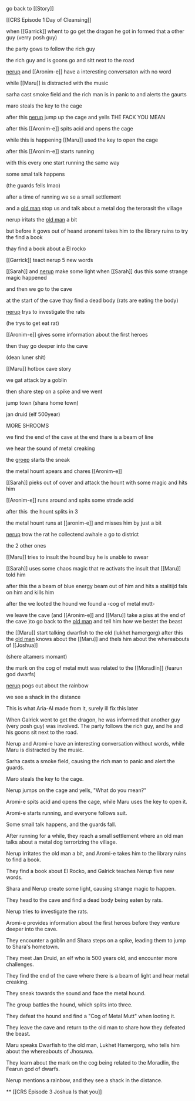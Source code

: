 go back to [[Story]]

[[CRS Episode 1 Day of Cleansing]]

when [[Garrick]] whent to go get the dragon he got in formed that a other guy (verry posh guy) 

the party gows to follow the rich guy 


the rich guy and is goons go and sitt next to the road

[nerup](Njirp.md) and [[Aronim-e]] have a interesting conversaton with no word 

while [[Maru]] is distracted with the music 

sarha cast smoke field and the rich man is in panic to and alerts the gaurts 

maro steals the key to the cage 

after this [nerup](Njirp.md) jump up the cage and yells THE FACK YOU MEAN

after this [[Aronim-e]] spits acid and opens the cage 

while this is happening [[Maru]] used the key to open the cage 

after this [[Aronim-e]] starts running 

with this every one start running the same way

some smal talk happens 

(the guards fells lmao)

after a time of running we se a small settlement 

and a [old man](jonas-guan) stop us and talk about a metal dog the terorasit the village 

nerup iritats the [old man](jonas-guan) a bit 

but before it gows out of heand aronemi takes him to the library ruins to try the find a book

thay find a book about a El rocko

[[Garrick]] teact nerup 5 new words 

[[Sarah]] and [nerup](Njirp.md) make some light when [[Sarah]] dus this some strange magic happened 

and then we go to the cave  

at the start of the cave thay find a dead body (rats are eating the body)

[nerup](Njirp.md) trys to investigate the rats 

(he trys to get eat rat)

[[Aronim-e]] gives some information about the first heroes 

then thay go deeper into the cave

(dean luner shit)

[[Maru]] hotbox cave story 

we gat attack by a goblin 

then share step on a spike and we went 

jump town (shara home town)

jan druid (elf 500year)

MORE SHROOMS 

we find the end of the cave at the end thare is a beam of line 

we hear the sound of metal creaking 

the [groep](green-and-scales.md) starts the sneak 

the metal hount apears and chares [[Aronim-e]] 

[[Sarah]] pieks out of cover and attack the hount with some magic and hits him

[[Aronim-e]] runs around and spits some strade acid 

after this  the hount splits in 3

the metal hount runs at [[aronim-e]] and misses him by just a bit

[nerup](Njirp.md) trow the rat he collectend awhale a go to district 

the 2 other ones 

[[Maru]] tries to insult the hound buy he is unable to swear 

[[Sarah]] uses some chaos magic that re activats the insult that [[Maru]] told him

after this the a beam of blue energy beam out of him and hits a stalitijd fals on him and kills him 

after the we looted the hound we found a -cog of metal mutt-

we leave the cave (and [[Aronim-e]] and [[Maru]] take a piss at the end of the cave )to go back to the [old man](jonas-guan) and tell him how we bestet the beast 

the [[Maru]] start talking dwarfish to the old (lukhet hamergorg) after this the [old man](jonas-guan) knows about the [[Maru]] and thels him about the whereabouts of [[Joshua]]

(shere altamers momant)

the mark on the cog of metal mutt was related to the [[Moradlin]] (fearun god dwarfs)

[nerup](Njirp.md) pogs out about the rainbow

we see a shack in the distance




This is what Aria-AI made from it, surely ill fix this later

When Galrick went to get the dragon, he was informed that another guy (very posh guy) was involved. The party follows the rich guy, and he and his goons sit next to the road.

Nerup and Aromi-e have an interesting conversation without words, while Maru is distracted by the music.

Sarha casts a smoke field, causing the rich man to panic and alert the guards.

Maro steals the key to the cage.

Nerup jumps on the cage and yells, "What do you mean?"

Aromi-e spits acid and opens the cage, while Maru uses the key to open it.

Aromi-e starts running, and everyone follows suit.

Some small talk happens, and the guards fall.

After running for a while, they reach a small settlement where an old man talks about a metal dog terrorizing the village.

Nerup irritates the old man a bit, and Aromi-e takes him to the library ruins to find a book.

They find a book about El Rocko, and Galrick teaches Nerup five new words.

Shara and Nerup create some light, causing strange magic to happen.

They head to the cave and find a dead body being eaten by rats.

Nerup tries to investigate the rats.

Aromi-e provides information about the first heroes before they venture deeper into the cave.

They encounter a goblin and Shara steps on a spike, leading them to jump to Shara's hometown.

They meet Jan Druid, an elf who is 500 years old, and encounter more challenges.

They find the end of the cave where there is a beam of light and hear metal creaking.

They sneak towards the sound and face the metal hound.

The group battles the hound, which splits into three.

They defeat the hound and find a "Cog of Metal Mutt" when looting it.

They leave the cave and return to the old man to share how they defeated the beast.

Maru speaks Dwarfish to the old man, Lukhet Hamergorg, who tells him about the whereabouts of Jhosuwa.

They learn about the mark on the cog being related to the Moradlin, the Fearun god of dwarfs.

Nerup mentions a rainbow, and they see a shack in the distance.

**
[[CRS Episode 3 Joshua Is that you]]